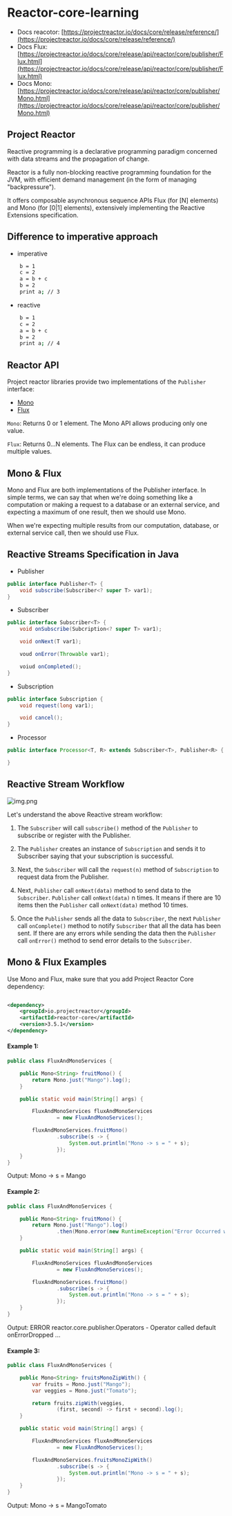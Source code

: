 # Reactor-core-learning

- Docs
  reacotor: [https://projectreactor.io/docs/core/release/reference/](https://projectreactor.io/docs/core/release/reference/)
- Docs
  Flux: [https://projectreactor.io/docs/core/release/api/reactor/core/publisher/Flux.html](https://projectreactor.io/docs/core/release/api/reactor/core/publisher/Flux.html)
- Docs
  Mono: [https://projectreactor.io/docs/core/release/api/reactor/core/publisher/Mono.html](https://projectreactor.io/docs/core/release/api/reactor/core/publisher/Mono.html)

## Project Reactor

Reactive programming is a declarative programming paradigm concerned with data streams and the propagation of change.

Reactor is a fully non-blocking reactive programming foundation for the JVM, with efficient demand management (in the
form of managing "backpressure").

It offers composable asynchronous sequence APIs Flux (for [N] elements) and Mono (for [0|1] elements), extensively
implementing the Reactive Extensions specification.

## Difference to imperative approach

- imperative

```bash
    b = 1
    c = 2
    a = b + c
    b = 2
    print a; // 3
```

- reactive

```bash
    b = 1
    c = 2
    a = b + c
    b = 2
    print a; // 4
```

## Reactor API

Project reactor libraries provide two implementations of the `Publisher` interface:

- [Mono](https://projectreactor.io/docs/core/release/api/reactor/core/publisher/Mono.html)
- [Flux](https://projectreactor.io/docs/core/release/api/reactor/core/publisher/Flux.html)

`Mono`: Returns 0 or 1 element.
The Mono API allows producing only one value.

`Flux`: Returns 0…N elements.
The Flux can be endless, it can produce multiple values.

## Mono & Flux

Mono and Flux are both implementations of the Publisher interface. In simple terms, we can say that when we're doing
something like a computation or making a request to a database or an external service, and expecting a maximum of one
result, then we should use Mono.

When we're expecting multiple results from our computation, database, or external service call, then we should use Flux.

## Reactive Streams Specification in Java

- Publisher

```java
public interface Publisher<T> {
    void subscribe(Subscriber<? super T> var1);
}
```

- Subscriber

```java
public interface Subscriber<T> {
    void onSubscribe(Subcription<? super T> var1);

    void onNext(T var1);

    voud onError(Throwable var1);

    voiud onCompleted();
}
```

- Subscription

```java
public interface Subscription {
    void request(long var1);

    void cancel();
}
```

- Processor

```java
public interface Processor<T, R> extends Subscriber<T>, Publisher<R> {

}
```

## Reactive Stream Workflow

![img.png](img.png)

Let's understand the above Reactive stream workflow:

1. The `Subscriber` will call `subscribe()` method of the `Publisher` to subscribe or register with the Publisher.

2. The `Publisher` creates an instance of `Subscription` and sends it to Subscriber saying that your subscription is
   successful.

3. Next, the `Subscriber` will call the `request(n)` method of `Subscription` to request data from the Publisher.

4. Next, `Publisher` call `onNext(data)` method to send data to the `Subscriber`. `Publisher` call `onNext(data)` n
   times. It means if there are 10 items then the `Publisher` call `onNext(data)` method 10 times.

5. Once the `Publisher` sends all the data to `Subscriber`, the next `Publisher` call `onComplete()` method to
   notify `Subscriber` that all the data has been sent. If there are any errors while sending the data then
   the `Publisher` call `onError()` method to send error details to the `Subscriber`.

## Mono & Flux Examples

Use Mono and Flux, make sure that you add Project Reactor Core dependency:

```xml

<dependency>
    <groupId>io.projectreactor</groupId>
    <artifactId>reactor-core</artifactId>
    <version>3.5.1</version>
</dependency>
```

#### Example 1:

```java
public class FluxAndMonoServices {

    public Mono<String> fruitMono() {
        return Mono.just("Mango").log();
    }

    public static void main(String[] args) {

        FluxAndMonoServices fluxAndMonoServices
                = new FluxAndMonoServices();

        fluxAndMonoServices.fruitMono()
                .subscribe(s -> {
                    System.out.println("Mono -> s = " + s);
                });
    }
}
````

Output: Mono -> s = Mango

#### Example 2:

```java
public class FluxAndMonoServices {

    public Mono<String> fruitMono() {
        return Mono.just("Mango").log()
                .then(Mono.error(new RuntimeException("Error Occurred while publishing data")));
    }

    public static void main(String[] args) {

        FluxAndMonoServices fluxAndMonoServices
                = new FluxAndMonoServices();

        fluxAndMonoServices.fruitMono()
                .subscribe(s -> {
                    System.out.println("Mono -> s = " + s);
                });
    }
}
```

Output: ERROR reactor.core.publisher.Operators - Operator called default onErrorDropped ...

#### Example 3:

```java
public class FluxAndMonoServices {

    public Mono<String> fruitsMonoZipWith() {
        var fruits = Mono.just("Mango");
        var veggies = Mono.just("Tomato");

        return fruits.zipWith(veggies,
                (first, second) -> first + second).log();
    }

    public static void main(String[] args) {

        FluxAndMonoServices fluxAndMonoServices
                = new FluxAndMonoServices();

        fluxAndMonoServices.fruitsMonoZipWith()
                .subscribe(s -> {
                    System.out.println("Mono -> s = " + s);
                });
    }
}
```

Output: Mono -> s = MangoTomato




